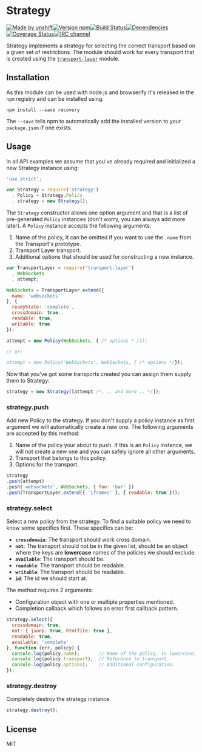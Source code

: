# Strategy

[![Made by unshift][made-by]](http://unshift.io)[![Version npm][version]](http://browsenpm.org/package/strategy)[![Build Status][build]](https://travis-ci.org/unshiftio/strategy)[![Dependencies][david]](https://david-dm.org/unshiftio/strategy)[![Coverage Status][cover]](https://coveralls.io/r/unshiftio/strategy?branch=master)[![IRC channel][irc]](http://webchat.freenode.net/?channels=unshift)

[made-by]: https://img.shields.io/badge/made%20by-unshift-00ffcc.svg?style=flat-square
[version]: https://img.shields.io/npm/v/strategy.svg?style=flat-square
[build]: https://img.shields.io/travis/unshiftio/strategy/master.svg?style=flat-square
[david]: https://img.shields.io/david/unshiftio/strategy.svg?style=flat-square
[cover]: https://img.shields.io/coveralls/unshiftio/strategy/master.svg?style=flat-square
[irc]: https://img.shields.io/badge/IRC-irc.freenode.net%23unshift-00a8ff.svg?style=flat-square

Strategy implements a strategy for selecting the correct transport based on a
given set of restrictions. The module should work for every transport that is
created using the [`transport-layer`][TL] module.

## Installation

As this module can be used with node.js and browserify it's released in the `npm`
registry and can be installed using:

```
npm install --save recovery
```

The `--save` tells npm to automatically add the installed version to your
`package.json` if one exists.

## Usage

In all API examples we assume that you've already required and initialized a new
Strategy instance using:

```js
'use strict';

var Strategy = require('strategy')
  , Policy = Strategy.Policy
  , strategy = new Strategy();
```

The `Strategy` constructor allows one option argument and that is a list of
pre-generated `Policy` instances (don't worry, you can always add more later). A
`Policy` instance accepts the following arguments:

1. Name of the policy, It can be omitted if you want to use the `.name` from the
   Transport's prototype.
2. Transport Layer transport.
3. Additional options that should be used for constructing a new instance.

```js
var TransportLayer = require('transport-layer')
  , WebSockets
  , attempt;

WebSockets = TransportLayer.extend({
  name: 'websockets'
}, {
  readyState: 'complete',
  crossdomain: true,
  readable: true,
  writable: true
});

attempt = new Policy(WebSockets, { /* options * /});

// or:

attempt = new Policy('WebSockets', WebSockets, { /* options */});
```

Now that you've got some transports created you can assign them supply them to
Strategy:

```js
strategy = new Strategy([attempt /*, .. and more .. */]);
```

### strategy.push

Add new Policy to the strategy. If you don't supply a policy instance as first
argument we will automatically create a new one. The following arguments are
accepted by this method:

1. Name of the policy your about to push. If this is an `Policy` instance, we
   will not create a new one and you can safely ignore all other arguments.
2. Transport that belongs to this policy.
3. Options for the transport.

```js
strategy
.push(attempt)
.push('websockets', WebSockets, { foo: 'bar' })
.push(TransportLayer.extend({ 'iframes' }, { readable: true }));
```

### strategy.select

Select a new policy from the strategy. To find a suitable policy we need to know
some specifics first. These specifics can be:

- **`crossdomain`**: The transport should work cross domain.
- **`not`**: The transport should not be in the given list, should be an object
  where the keys are **lowercase** names of the policies we should exclude.
- **`available`**: The transport should be.
- **`readable`**: The transport should be readable.
- **`writable`**: The transport should be readable.
- **`id`**: The id we should start at.

The method requires 2 arguments:

- Configuration object with one or multiple properties mentioned.
- Completion callback which follows an error first callback pattern.

```js
strategy.select({
  crossdomain: true,
  not: { jsonp: true, htmlfile: true },
  readable: true,
  available: 'complete'
}, function (err, policy) {
  console.log(policy.name);       // Name of the policy, in lowercase.
  console.log(policy.transport);  // Reference to transport.
  console.log(policy.options);    // Additional configuration.
});
```

### strategy.destroy

Completely destroy the strategy instance.

```js
strategy.destroy();
```

## License

MIT

[TL]: https://github.com/unshiftio/transport-layer
